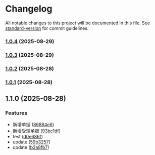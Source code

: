 # Changelog

All notable changes to this project will be documented in this file. See [standard-version](https://github.com/conventional-changelog/standard-version) for commit guidelines.

### [1.0.4](https://github.com/jdfcc/Reports/compare/v1.0.3...v1.0.4) (2025-08-29)

### [1.0.3](https://github.com/jdfcc/Reports/compare/v1.0.2...v1.0.3) (2025-08-29)

### [1.0.2](https://github.com/jdfcc/Reports/compare/v1.0.1...v1.0.2) (2025-08-28)

### [1.0.1](https://github.com/jdfcc/Reports/compare/v1.1.0...v1.0.1) (2025-08-28)

## 1.1.0 (2025-08-28)


### Features

* 新增单据 ([86884e6](https://github.com/jdfcc/Reports/commit/86884e624418b878674da5ea437c98b2592534b2))
* 新增受理单据 ([93bc1df](https://github.com/jdfcc/Reports/commit/93bc1df67915ae98309e56c5617064bc034caf91))
* test ([d0e686f](https://github.com/jdfcc/Reports/commit/d0e686fa8f81ff142a2f9d2db7c2165eaf926595))
* update ([59b3257](https://github.com/jdfcc/Reports/commit/59b3257e49959af9bbedd392a93e580284e3152b))
* update ([b2a8fb7](https://github.com/jdfcc/Reports/commit/b2a8fb777bfcfab948483345b741a3303bf5eabc))

